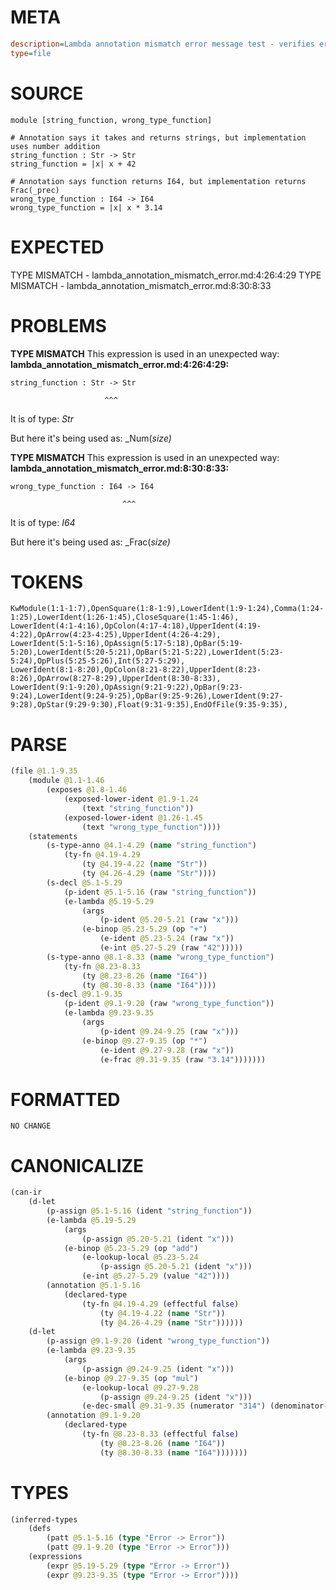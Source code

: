 # META
~~~ini
description=Lambda annotation mismatch error message test - verifies error messages assume annotation is correct and implementation is wrong
type=file
~~~
# SOURCE
~~~roc
module [string_function, wrong_type_function]

# Annotation says it takes and returns strings, but implementation uses number addition
string_function : Str -> Str
string_function = |x| x + 42

# Annotation says function returns I64, but implementation returns Frac(_prec)
wrong_type_function : I64 -> I64
wrong_type_function = |x| x * 3.14
~~~
# EXPECTED
TYPE MISMATCH - lambda_annotation_mismatch_error.md:4:26:4:29
TYPE MISMATCH - lambda_annotation_mismatch_error.md:8:30:8:33
# PROBLEMS
**TYPE MISMATCH**
This expression is used in an unexpected way:
**lambda_annotation_mismatch_error.md:4:26:4:29:**
```roc
string_function : Str -> Str
```
                         ^^^

It is of type:
    _Str_

But here it's being used as:
    _Num(_size)_

**TYPE MISMATCH**
This expression is used in an unexpected way:
**lambda_annotation_mismatch_error.md:8:30:8:33:**
```roc
wrong_type_function : I64 -> I64
```
                             ^^^

It is of type:
    _I64_

But here it's being used as:
    _Frac(_size)_

# TOKENS
~~~zig
KwModule(1:1-1:7),OpenSquare(1:8-1:9),LowerIdent(1:9-1:24),Comma(1:24-1:25),LowerIdent(1:26-1:45),CloseSquare(1:45-1:46),
LowerIdent(4:1-4:16),OpColon(4:17-4:18),UpperIdent(4:19-4:22),OpArrow(4:23-4:25),UpperIdent(4:26-4:29),
LowerIdent(5:1-5:16),OpAssign(5:17-5:18),OpBar(5:19-5:20),LowerIdent(5:20-5:21),OpBar(5:21-5:22),LowerIdent(5:23-5:24),OpPlus(5:25-5:26),Int(5:27-5:29),
LowerIdent(8:1-8:20),OpColon(8:21-8:22),UpperIdent(8:23-8:26),OpArrow(8:27-8:29),UpperIdent(8:30-8:33),
LowerIdent(9:1-9:20),OpAssign(9:21-9:22),OpBar(9:23-9:24),LowerIdent(9:24-9:25),OpBar(9:25-9:26),LowerIdent(9:27-9:28),OpStar(9:29-9:30),Float(9:31-9:35),EndOfFile(9:35-9:35),
~~~
# PARSE
~~~clojure
(file @1.1-9.35
	(module @1.1-1.46
		(exposes @1.8-1.46
			(exposed-lower-ident @1.9-1.24
				(text "string_function"))
			(exposed-lower-ident @1.26-1.45
				(text "wrong_type_function"))))
	(statements
		(s-type-anno @4.1-4.29 (name "string_function")
			(ty-fn @4.19-4.29
				(ty @4.19-4.22 (name "Str"))
				(ty @4.26-4.29 (name "Str"))))
		(s-decl @5.1-5.29
			(p-ident @5.1-5.16 (raw "string_function"))
			(e-lambda @5.19-5.29
				(args
					(p-ident @5.20-5.21 (raw "x")))
				(e-binop @5.23-5.29 (op "+")
					(e-ident @5.23-5.24 (raw "x"))
					(e-int @5.27-5.29 (raw "42")))))
		(s-type-anno @8.1-8.33 (name "wrong_type_function")
			(ty-fn @8.23-8.33
				(ty @8.23-8.26 (name "I64"))
				(ty @8.30-8.33 (name "I64"))))
		(s-decl @9.1-9.35
			(p-ident @9.1-9.20 (raw "wrong_type_function"))
			(e-lambda @9.23-9.35
				(args
					(p-ident @9.24-9.25 (raw "x")))
				(e-binop @9.27-9.35 (op "*")
					(e-ident @9.27-9.28 (raw "x"))
					(e-frac @9.31-9.35 (raw "3.14")))))))
~~~
# FORMATTED
~~~roc
NO CHANGE
~~~
# CANONICALIZE
~~~clojure
(can-ir
	(d-let
		(p-assign @5.1-5.16 (ident "string_function"))
		(e-lambda @5.19-5.29
			(args
				(p-assign @5.20-5.21 (ident "x")))
			(e-binop @5.23-5.29 (op "add")
				(e-lookup-local @5.23-5.24
					(p-assign @5.20-5.21 (ident "x")))
				(e-int @5.27-5.29 (value "42"))))
		(annotation @5.1-5.16
			(declared-type
				(ty-fn @4.19-4.29 (effectful false)
					(ty @4.19-4.22 (name "Str"))
					(ty @4.26-4.29 (name "Str"))))))
	(d-let
		(p-assign @9.1-9.20 (ident "wrong_type_function"))
		(e-lambda @9.23-9.35
			(args
				(p-assign @9.24-9.25 (ident "x")))
			(e-binop @9.27-9.35 (op "mul")
				(e-lookup-local @9.27-9.28
					(p-assign @9.24-9.25 (ident "x")))
				(e-dec-small @9.31-9.35 (numerator "314") (denominator-power-of-ten "2") (value "3.14"))))
		(annotation @9.1-9.20
			(declared-type
				(ty-fn @8.23-8.33 (effectful false)
					(ty @8.23-8.26 (name "I64"))
					(ty @8.30-8.33 (name "I64")))))))
~~~
# TYPES
~~~clojure
(inferred-types
	(defs
		(patt @5.1-5.16 (type "Error -> Error"))
		(patt @9.1-9.20 (type "Error -> Error")))
	(expressions
		(expr @5.19-5.29 (type "Error -> Error"))
		(expr @9.23-9.35 (type "Error -> Error"))))
~~~
